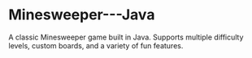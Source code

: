 # Minesweeper---Java
A classic Minesweeper game built in Java. Supports multiple difficulty levels, custom boards, and a variety of fun features.
